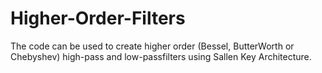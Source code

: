# Higher-Order-Filters
The code can be used to create higher order (Bessel, ButterWorth or Chebyshev) high-pass and low-passfilters using Sallen Key Architecture.
